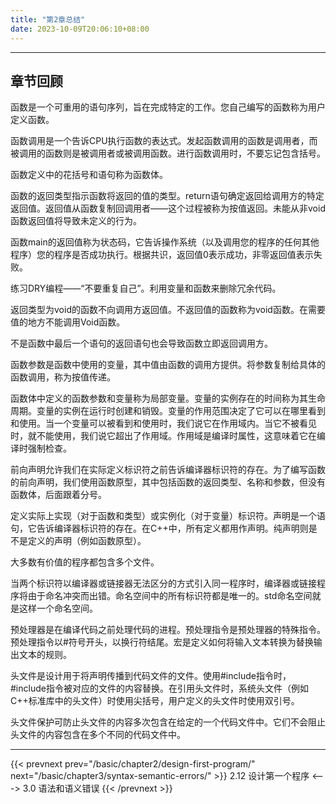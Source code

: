 ```yaml
---
title: "第2章总结"
date: 2023-10-09T20:06:10+08:00
---
```


***
## 章节回顾

函数是一个可重用的语句序列，旨在完成特定的工作。您自己编写的函数称为用户定义函数。

函数调用是一个告诉CPU执行函数的表达式。发起函数调用的函数是调用者，而被调用的函数则是被调用者或被调用函数。进行函数调用时，不要忘记包含括号。

函数定义中的花括号和语句称为函数体。

函数的返回类型指示函数将返回的值的类型。return语句确定返回给调用方的特定返回值。返回值从函数复制回调用者——这个过程被称为按值返回。未能从非void函数返回值将导致未定义的行为。

函数main的返回值称为状态码，它告诉操作系统（以及调用您的程序的任何其他程序）您的程序是否成功执行。根据共识，返回值0表示成功，非零返回值表示失败。

练习DRY编程——“不要重复自己”。利用变量和函数来删除冗余代码。

返回类型为void的函数不向调用方返回值。不返回值的函数称为void函数。在需要值的地方不能调用Void函数。

不是函数中最后一个语句的返回语句也会导致函数立即返回调用方。

函数参数是函数中使用的变量，其中值由函数的调用方提供。将参数复制给具体的函数调用，称为按值传递。

函数体中定义的函数参数和变量称为局部变量。变量的实例存在的时间称为其生命周期。变量的实例在运行时创建和销毁。变量的作用范围决定了它可以在哪里看到和使用。当一个变量可以被看到和使用时，我们说它在作用域内。当它不被看见时，就不能使用，我们说它超出了作用域。作用域是编译时属性，这意味着它在编译时强制检查。

前向声明允许我们在实际定义标识符之前告诉编译器标识符的存在。为了编写函数的前向声明，我们使用函数原型，其中包括函数的返回类型、名称和参数，但没有函数体，后面跟着分号。

定义实际上实现（对于函数和类型）或实例化（对于变量）标识符。声明是一个语句，它告诉编译器标识符的存在。在C++中，所有定义都用作声明。纯声明则是不是定义的声明（例如函数原型）。

大多数有价值的程序都包含多个文件。

当两个标识符以编译器或链接器无法区分的方式引入同一程序时，编译器或链接程序将由于命名冲突而出错。命名空间中的所有标识符都是唯一的。std命名空间就是这样一个命名空间。

预处理器是在编译代码之前处理代码的进程。预处理指令是预处理器的特殊指令。预处理指令以#符号开头，以换行符结尾。宏是定义如何将输入文本转换为替换输出文本的规则。

头文件是设计用于将声明传播到代码文件的文件。使用#include指令时，#include指令被对应的文件的内容替换。在引用头文件时，系统头文件（例如C++标准库中的头文件）时使用尖括号，用户定义的头文件时使用双引号。

头文件保护可防止头文件的内容多次包含在给定的一个代码文件中。它们不会阻止头文件的内容包含在多个不同的代码文件中。

***

{{< prevnext prev="/basic/chapter2/design-first-program/" next="/basic/chapter3/syntax-semantic-errors/" >}}
2.12 设计第一个程序
<--->
3.0 语法和语义错误
{{< /prevnext >}}
